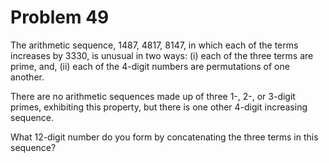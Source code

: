 # Problem 49
The arithmetic sequence, 1487, 4817, 8147, in which each of the terms increases by 3330, is unusual in two ways: (i) each of the three terms are prime, and, (ii) each of the 4-digit numbers are permutations of one another.

There are no arithmetic sequences made up of three 1-, 2-, or 3-digit primes, exhibiting this property, but there is one other 4-digit increasing sequence.

What 12-digit number do you form by concatenating the three terms in this sequence?
